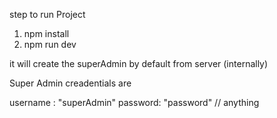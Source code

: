 step to run Project

1) npm install
2) npm run dev

it will create the superAdmin by default from server (internally)

Super Admin creadentials are

username :  "superAdmin" 
	password: "password"   // anything